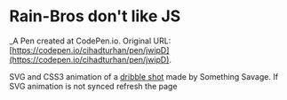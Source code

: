 # Rain-Bros don't like JS
 _A Pen created at CodePen.io. Original URL: [https://codepen.io/cihadturhan/pen/jwipD](https://codepen.io/cihadturhan/pen/jwipD).

 SVG and CSS3 animation of a [dribble shot](https://dribbble.com/shots/1515226-Rain-Bros?list=searches&offset=0) made by Something Savage. If SVG animation is not synced refresh the page